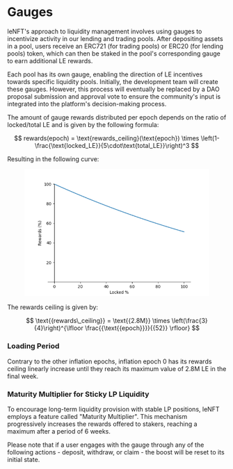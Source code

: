 # Gauges

leNFT's approach to liquidity management involves using gauges to incentivize activity in our lending and trading pools. After depositing assets in a pool, users receive an ERC721 (for trading pools) or ERC20 (for lending pools) token, which can then be staked in the pool's corresponding gauge to earn additional LE rewards.

Each pool has its own gauge, enabling the direction of LE incentives towards specific liquidity pools. Initially, the development team will create these gauges. However, this process will eventually be replaced by a DAO proposal submission and approval vote to ensure the community's input is integrated into the platform's decision-making process.

The amount of gauge rewards distributed per epoch depends on the ratio of locked/total LE and is given by the following formula:

$$
rewards(epoch) = \text{rewards_ceiling}(\text{epoch}) \times \left(1-\frac{\text{locked_LE}}{5\cdot\text{total_LE}}\right)^3
$$

Resulting in the following curve:

<figure><img src="../.gitbook/assets/rewards.png" alt=""><figcaption></figcaption></figure>

The rewards ceiling is given by:

$$
\text{{rewards\_ceiling}} = \text{{2.8M}} \times \left(\frac{3}{4}\right)^{\lfloor \frac{{\text{{epoch}}}}{{52}} \rfloor}
$$



### Loading Period

Contrary to the other inflation epochs, inflation epoch 0 has its rewards ceiling linearly increase until they reach its maximum value of 2.8M LE in the final week.

### Maturity Multiplier for Sticky LP Liquidity

To encourage long-term liquidity provision with stable LP positions, leNFT employs a feature called "Maturity Multiplier". This mechanism progressively increases the rewards offered to stakers, reaching a maximum after a period of 6 weeks.

Please note that if a user engages with the gauge through any of the following actions - deposit, withdraw, or claim - the boost will be reset to its initial state.

